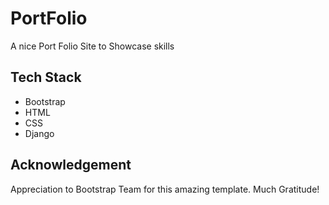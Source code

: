 # PortFolio

A nice Port Folio Site to Showcase skills

## Tech Stack

- Bootstrap
- HTML
- CSS
- Django

## Acknowledgement

Appreciation to Bootstrap Team for this amazing template. Much Gratitude!
